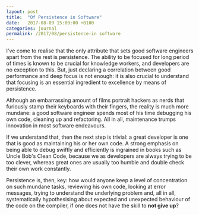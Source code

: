 ```yaml
---
layout: post
title:  "Of Persistence in Software"
date:   2017-08-09 15:00:00 +0100
categories: journal
permalink: /2017/08/persistence-in software
---
```

I've come to realise that the only attribute that sets good software engineers apart from the rest is persistence. The ability to be focused for long period of times is known to be crucial for knowledge workers, and developers are no exception to this. But, just declaring a correlation between good performance and deep focus is not enough: it is also crucial to understand that focusing is an essential ingredient to excellence by means of persistence.

Although an embarrassing amount of films portrait hackers as nerds that furiously stamp their keyboards with their fingers, the reality is much more mundane: a good software engineer spends most of his time debugging his own code, cleaning up and refactoring. All in all, maintenance trumps innovation in most software endeavours.

If we understand that, then the next step is trivial: a great developer is one that is good as maintaining his or her own code. A strong emphasis on being able to debug swiftly and efficiently is ingrained in books such as Uncle Bob's Clean Code, because we as developers are always trying to be too clever, whereas great ones are usually too humble and double check their own work constantly.

Persistence is, then, key: how would anyone keep a level of concentration on such mundane tasks, reviewing his own code, looking at error messages, trying to understand the underlying problem and, all in all, systematically hypothesising about expected and unexpected behaviour of the code on the compiler, if one does not have the skill to __not give up__?
